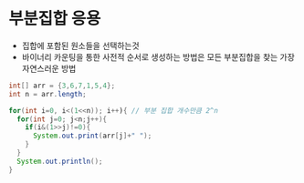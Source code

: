# 부분집합 응용

- 집합에 포함된 원소들을 선택하는것
- 바이너리 카운팅을 통한 사전적 순서로 생성하는 방법은 모든 부분집합을 찾는 가장 자연스러운 방법

```java
int[] arr = {3,6,7,1,5,4};
int n = arr.length;

for(int i=0, i<(1<<n)); i++){ // 부분 집합 개수만큼 2^n
  for(int j=0; j<n;j++){
    if(i&(1>>j)!=0){
      System.out.print(arr[j]+" ");
    }
  }
  System.out.println();
}

```
